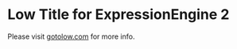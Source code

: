 # Low Title for ExpressionEngine 2

Please visit [gotolow.com](http://gotolow.com/addons/low-title) for more info.